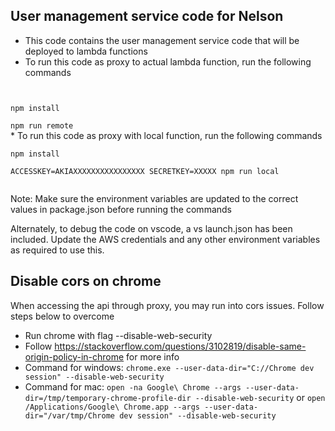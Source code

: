 ## User management service code for Nelson
* This code contains the user management service code that will be deployed to lambda functions
* To run this code as proxy to actual lambda function, run the following commands
<code>
<br>npm install
<br>npm run remote
</code>
* To run this code as proxy with local function, run the following commands
<code>
<br>npm install
<br>ACCESSKEY=AKIAXXXXXXXXXXXXXXXX SECRETKEY=XXXXX npm run local
<br>
</code>
Note: Make sure the environment variables are updated to the correct values in package.json before running the commands

Alternately, to debug the code on vscode, a vs launch.json has been included. Update the AWS credentials and any other environment variables as required to use this.

## Disable cors on chrome
When accessing the api through proxy, you may run into cors issues. Follow steps below to overcome
* Run chrome with flag --disable-web-security
* Follow https://stackoverflow.com/questions/3102819/disable-same-origin-policy-in-chrome for more info
* Command for windows: ```chrome.exe --user-data-dir="C://Chrome dev session" --disable-web-security```
* Command for mac: ```open -na Google\ Chrome --args --user-data-dir=/tmp/temporary-chrome-profile-dir --disable-web-security``` or ```open /Applications/Google\ Chrome.app --args --user-data-dir="/var/tmp/Chrome dev session" --disable-web-security``` 
